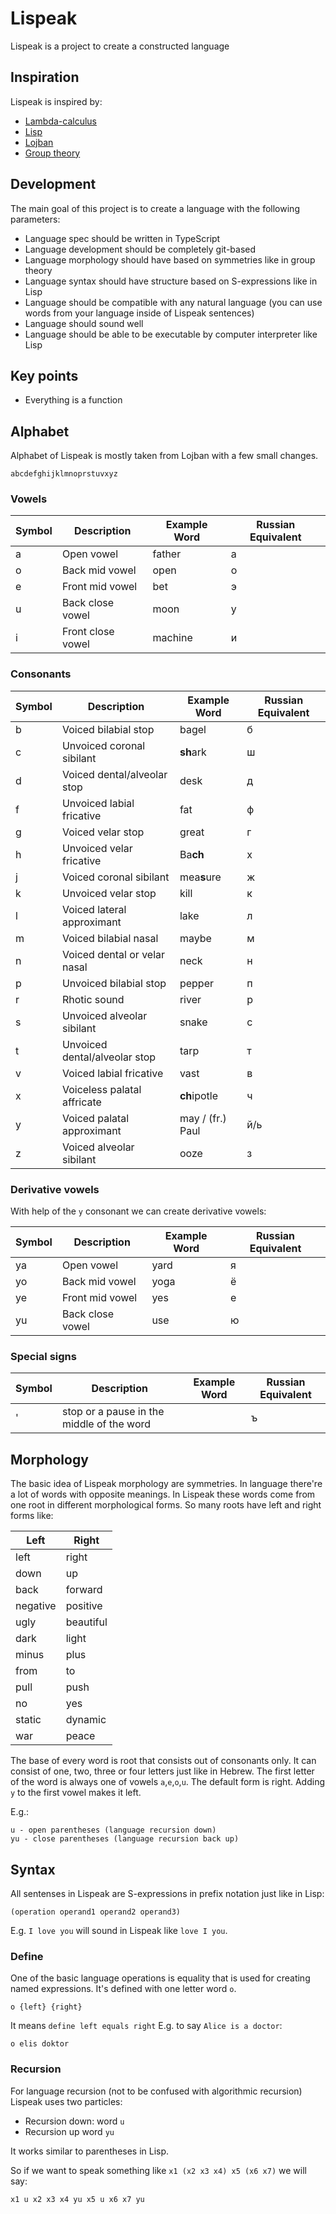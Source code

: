 # Lispeak

Lispeak is a project to create a constructed language

## Inspiration

Lispeak is inspired by:

- [Lambda-calculus](https://en.wikipedia.org/wiki/Lambda_calculus)
- [Lisp](https://en.wikipedia.org/wiki/Lisp)
- [Lojban](https://en.wikipedia.org/wiki/Lojban)
- [Group theory](https://en.wikipedia.org/wiki/Group_theory)

## Development

The main goal of this project is to create a language with the following parameters:

- Language spec should be written in TypeScript
- Language development should be completely git-based
- Language morphology should have based on symmetries like in group theory
- Language syntax should have structure based on S-expressions like in Lisp
- Language should be compatible with any natural language (you can use words from your language inside of Lispeak sentences)
- Language should sound well
- Language should be able to be executable by computer interpreter like Lisp

## Key points

- Everything is a function

## Alphabet

Alphabet of Lispeak is mostly taken from Lojban with a few small changes.

```
abcdefghijklmnoprstuvxyz
```

### Vowels

| Symbol | Description       | Example Word | Russian Equivalent |
| ------ | ----------------- | ------------ | ------------------ |
| a      | Open vowel        | father       | а                  |
| o      | Back mid vowel    | open         | о                  |
| e      | Front mid vowel   | bet          | э                  |
| u      | Back close vowel  | moon         | у                  |
| i      | Front close vowel | machine      | и                  |

### Consonants

| Symbol | Description                   | Example Word     | Russian Equivalent |
| ------ | ----------------------------- | ---------------- | ------------------ |
| b      | Voiced bilabial stop          | bagel            | б                  |
| c      | Unvoiced coronal sibilant     | <b>sh</b>ark     | ш                  |
| d      | Voiced dental/alveolar stop   | desk             | д                  |
| f      | Unvoiced labial fricative     | fat              | ф                  |
| g      | Voiced velar stop             | great            | г                  |
| h      | Unvoiced velar fricative      | Ba<b>ch</b>      | х                  |
| j      | Voiced coronal sibilant       | mea<b>s</b>ure   | ж                  |
| k      | Unvoiced velar stop           | kill             | к                  |
| l      | Voiced lateral approximant    | lake             | л                  |
| m      | Voiced bilabial nasal         | maybe            | м                  |
| n      | Voiced dental or velar nasal  | neck             | н                  |
| p      | Unvoiced bilabial stop        | pepper           | п                  |
| r      | Rhotic sound                  | river            | р                  |
| s      | Unvoiced alveolar sibilant    | snake            | с                  |
| t      | Unvoiced dental/alveolar stop | tarp             | т                  |
| v      | Voiced labial fricative       | vast             | в                  |
| x      | Voiceless palatal affricate   | <b>ch</b>ipotle  | ч                  |
| y      | Voiced palatal approximant    | may / (fr.) Paul | й/ь                |
| z      | Voiced alveolar sibilant      | ooze             | з                  |

### Derivative vowels

With help of the `y` consonant we can create derivative vowels:

| Symbol | Description      | Example Word | Russian Equivalent |
| ------ | ---------------- | ------------ | ------------------ |
| ya     | Open vowel       | yard         | я                  |
| yo     | Back mid vowel   | yoga         | ё                  |
| ye     | Front mid vowel  | yes          | е                  |
| yu     | Back close vowel | use          | ю                  |

### Special signs

| Symbol | Description                               | Example Word | Russian Equivalent |
| ------ | ----------------------------------------- | ------------ | ------------------ |
| '      | stop or a pause in the middle of the word |              | ъ                  |

## Morphology

The basic idea of Lispeak morphology are symmetries. In language there're a lot of words with opposite meanings. In Lispeak these words come from one root in different morphological forms. So many roots have left and right forms like:

| Left     | Right     |
| -------- | --------- |
| left     | right     |
| down     | up        |
| back     | forward   |
| negative | positive  |
| ugly     | beautiful |
| dark     | light     |
| minus    | plus      |
| from     | to        |
| pull     | push      |
| no       | yes       |
| static   | dynamic   |
| war      | peace     |

The base of every word is root that consists out of consonants only. It can consist of one, two, three or four letters just like in Hebrew.
The first letter of the word is always one of vowels `a`,`e`,`o`,`u`. The default form is right. Adding `y` to the first vowel makes it left.

E.g.:

```
u - open parentheses (language recursion down)
yu - close parentheses (language recursion back up)
```
## Syntax

All sentenses in Lispeak are S-expressions in prefix notation just like in Lisp:

```
(operation operand1 operand2 operand3)
```

E.g. `I love you` will sound in Lispeak like `love I you`.

### Define

One of the basic language operations is equality that is used for creating named expressions. It's defined with one letter word `o`.

```
o {left} {right}
```

It means `define left equals right`
E.g. to say `Alice is a doctor`:

```
o elis doktor
```

### Recursion

For language recursion (not to be confused with algorithmic recursion) Lispeak uses two particles:

- Recursion down: word `u`
- Recursion up word `yu`

It works similar to parentheses in Lisp.

So if we want to speak something like `x1 (x2 x3 x4) x5 (x6 x7)` we will say:

```
x1 u x2 x3 x4 yu x5 u x6 x7 yu
```
